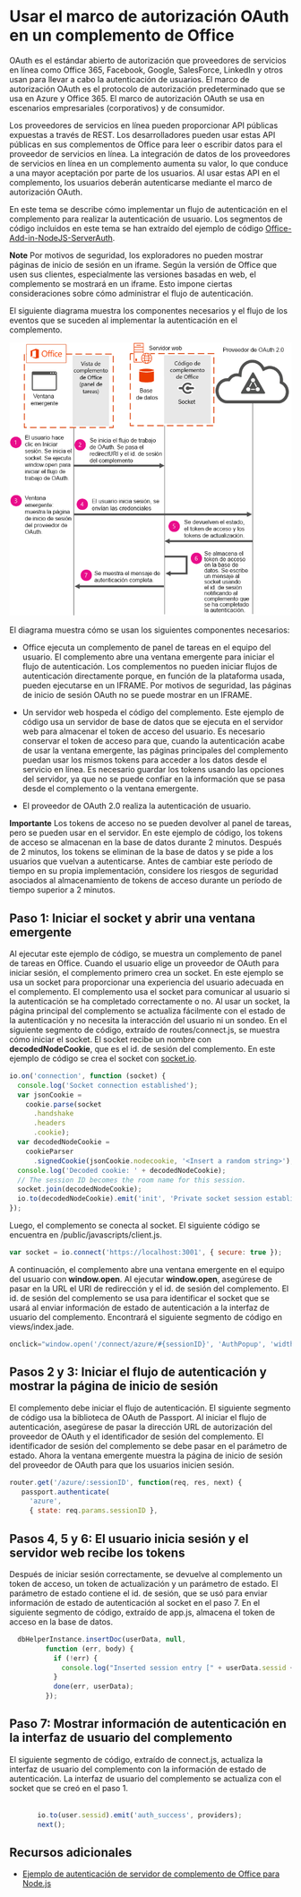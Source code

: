 
# Usar el marco de autorización OAuth en un complemento de Office

OAuth es el estándar abierto de autorización que proveedores de servicios en línea como Office 365, Facebook, Google, SalesForce, LinkedIn y otros usan para llevar a cabo la autenticación de usuarios. El marco de autorización OAuth es el protocolo de autorización predeterminado que se usa en Azure y Office 365. El marco de autorización OAuth se usa en escenarios empresariales (corporativos) y de consumidor.

Los proveedores de servicios en línea pueden proporcionar API públicas expuestas a través de REST. Los desarrolladores pueden usar estas API públicas en sus complementos de Office para leer o escribir datos para el proveedor de servicios en línea. La integración de datos de los proveedores de servicios en línea en un complemento aumenta su valor, lo que conduce a una mayor aceptación por parte de los usuarios. Al usar estas API en el complemento, los usuarios deberán autenticarse mediante el marco de autorización OAuth.

En este tema se describe cómo implementar un flujo de autenticación en el complemento para realizar la autenticación de usuario. Los segmentos de código incluidos en este tema se han extraído del ejemplo de código [Office-Add-in-NodeJS-ServerAuth](https://github.com/OfficeDev/Office-Add-in-NodeJS-ServerAuth).

 **Note** Por motivos de seguridad, los exploradores no pueden mostrar páginas de inicio de sesión en un iframe. Según la versión de Office que usen sus clientes, especialmente las versiones basadas en web, el complemento se mostrará en un iframe. Esto impone ciertas consideraciones sobre cómo administrar el flujo de autenticación. 

El siguiente diagrama muestra los componentes necesarios y el flujo de los eventos que se suceden al implementar la autenticación en el complemento.

![Realizar autenticación OAuth en un complemento de Office](../../images/OAuthInOfficeAddin.png)

El diagrama muestra cómo se usan los siguientes componentes necesarios:


- Office ejecuta un complemento de panel de tareas en el equipo del usuario. El complemento abre una ventana emergente para iniciar el flujo de autenticación. Los complementos no pueden iniciar flujos de autenticación directamente porque, en función de la plataforma usada, pueden ejecutarse en un IFRAME. Por motivos de seguridad, las páginas de inicio de sesión OAuth no se puede mostrar en un IFRAME. 
    
- Un servidor web hospeda el código del complemento. Este ejemplo de código usa un servidor de base de datos que se ejecuta en el servidor web para almacenar el token de acceso del usuario. Es necesario conservar el token de acceso para que, cuando la autenticación acabe de usar la ventana emergente, las páginas principales del complemento puedan usar los mismos tokens para acceder a los datos desde el servicio en línea. Es necesario guardar los tokens usando las opciones del servidor, ya que no se puede confiar en la información que se pasa desde el complemento o la ventana emergente.
    
- El proveedor de OAuth 2.0 realiza la autenticación de usuario.
    

    
 **Importante** Los tokens de acceso no se pueden devolver al panel de tareas, pero se pueden usar en el servidor. En este ejemplo de código, los tokens de acceso se almacenan en la base de datos durante 2 minutos. Después de 2 minutos, los tokens se eliminan de la base de datos y se pide a los usuarios que vuelvan a autenticarse. Antes de cambiar este período de tiempo en su propia implementación, considere los riesgos de seguridad asociados al almacenamiento de tokens de acceso durante un período de tiempo superior a 2 minutos.


## Paso 1: Iniciar el socket y abrir una ventana emergente

Al ejecutar este ejemplo de código, se muestra un complemento de panel de tareas en Office. Cuando el usuario elige un proveedor de OAuth para iniciar sesión, el complemento primero crea un socket. En este ejemplo se usa un socket para proporcionar una experiencia del usuario adecuada en el complemento. El complemento usa el socket para comunicar al usuario si la autenticación se ha completado correctamente o no. Al usar un socket, la página principal del complemento se actualiza fácilmente con el estado de la autenticación y no necesita la interacción del usuario ni un sondeo. En el siguiente segmento de código, extraído de routes/connect.js, se muestra cómo iniciar el socket. El socket recibe un nombre con **decodedNodeCookie**, que es el id. de sesión del complemento. En este ejemplo de código se crea el socket con [socket.io](http://socket.io/).


```js
io.on('connection', function (socket) {
  console.log('Socket connection established');
  var jsonCookie =
    cookie.parse(socket
      .handshake
      .headers
      .cookie);
  var decodedNodeCookie =
    cookieParser
      .signedCookie(jsonCookie.nodecookie, '<Insert a random string>');
  console.log('Decoded cookie: ' + decodedNodeCookie);
  // The session ID becomes the room name for this session.
  socket.join(decodedNodeCookie);
  io.to(decodedNodeCookie).emit('init', 'Private socket session established');
});

```

Luego, el complemento se conecta al socket. El siguiente código se encuentra en /public/javascripts/client.js.




```js
var socket = io.connect('https://localhost:3001', { secure: true });
```

A continuación, el complemento abre una ventana emergente en el equipo del usuario con **window.open**. Al ejecutar **window.open**, asegúrese de pasar en la URL el URI de redirección y el id. de sesión del complemento. El id. de sesión del complemento se usa para identificar el socket que se usará al enviar información de estado de autenticación a la interfaz de usuario del complemento. Encontrará el siguiente segmento de código en views/index.jade.




```js
onclick="window.open('/connect/azure/#{sessionID}', 'AuthPopup', 'width=500,height=500,centerscreen=1,menubar=0,toolbar=0,location=0,personalbar=0,status=0,titlebar=0,dialog=1')")
```


## Pasos 2 y 3: Iniciar el flujo de autenticación y mostrar la página de inicio de sesión

El complemento debe iniciar el flujo de autenticación. El siguiente segmento de código usa la biblioteca de OAuth de Passport. Al iniciar el flujo de autenticación, asegúrese de pasar la dirección URL de autorización del proveedor de OAuth y el identificador de sesión del complemento. El identificador de sesión del complemento se debe pasar en el parámetro de estado. Ahora la ventana emergente muestra la página de inicio de sesión del proveedor de OAuth para que los usuarios inicien sesión.


```js
router.get('/azure/:sessionID', function(req, res, next) { 
   passport.authenticate( 
     'azure',  
     { state: req.params.sessionID }, 

```


## Pasos 4, 5 y 6: El usuario inicia sesión y el servidor web recibe los tokens

 Después de iniciar sesión correctamente, se devuelve al complemento un token de acceso, un token de actualización y un parámetro de estado. El parámetro de estado contiene el id. de sesión, que se usó para enviar información de estado de autenticación al socket en el paso 7. En el siguiente segmento de código, extraído de app.js, almacena el token de acceso en la base de datos.


```js
  dbHelperInstance.insertDoc(userData, null, 
         function (err, body) { 
           if (!err) { 
             console.log("Inserted session entry [" + userData.sessid + "] id: " + body.id); 
           } 
           done(err, userData); 
         }); 

```


## Paso 7: Mostrar información de autenticación en la interfaz de usuario del complemento

El siguiente segmento de código, extraído de connect.js, actualiza la interfaz de usuario del complemento con la información de estado de autenticación. La interfaz de usuario del complemento se actualiza con el socket que se creó en el paso 1.


```js
  
       io.to(user.sessid).emit('auth_success', providers); 
       next(); 

```


## Recursos adicionales
<a name="bk_addresources"> </a>


- [Ejemplo de autenticación de servidor de complemento de Office para Node.js](https://github.com/OfficeDev/Office-Add-in-Nodejs-ServerAuth/blob/master/README.md)
    
